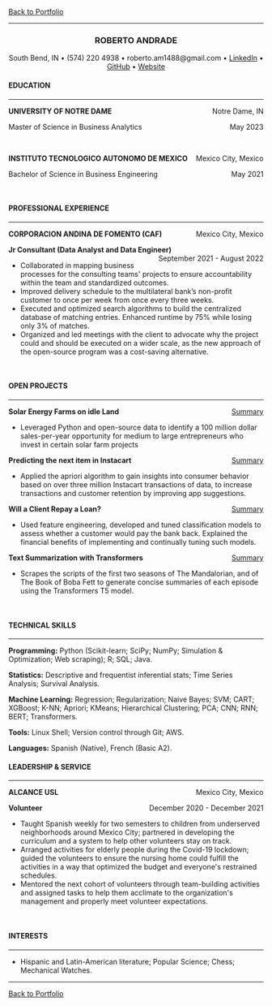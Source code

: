 [Back to Portfolio](index)

---
<H3 align ='CENTER'><strong>ROBERTO ANDRADE</strong></H2>
<p style="text-align: center;">South Bend, IN • (574) 220 4938 • roberto.am1488@gmail.com • 
<a href="linkedin.com/in/roberto-andrade-martinez">LinkedIn</a>
• <a href="roberto-andrade22.github.io">GitHub</a> • <a href="roberto-andrade22.github.io">Website</a></p>

#### **EDUCATION**
---
<p style="text-align:left;"><b>
    UNIVERSITY OF NOTRE DAME</b>
    <span style="float:right;">
        Notre Dame, IN
    </span>
</p>
<p style="text-align:left;">
    Master of Science in Business Analytics
    <span style="float:right;">
        May 2023
    </span>
</p><br>
<p style="text-align:left;"><b>
    INSTITUTO TECNOLOGICO AUTONOMO DE MEXICO</b>
    <span style="float:right;">
        Mexico City, Mexico
    </span>
</p>
<p style="text-align:left;">
    Bachelor of Science in Business Engineering
    <span style="float:right;">
        May 2021
    </span>
</p>
<br>

#### **PROFESSIONAL EXPERIENCE**
---
<p style="text-align:left;"><b>
    CORPORACION ANDINA DE FOMENTO (CAF)</b>
    <span style="float:right;">
        Mexico City, Mexico
    </span>
</p>
<p style="text-align:left;"><b>
    Jr Consultant (Data Analyst and Data Engineer)</b>
    <span style="float:right;">
        September 2021 - August 2022
    </span>
</p>

* Collaborated in mapping business processes for the consulting teams' projects to ensure accountability within the team and standardized outcomes.
* Improved delivery schedule to the multilateral bank’s non-profit customer to once per week from once every three weeks.
* Executed and optimized search algorithms to build the centralized database of matching entries. Enhanced runtime by 75% while losing only 3% of matches.
* Organized and led meetings with the client to advocate why the project could and should be executed on a wider scale, as the new approach of the open-source program was a cost-saving alternative.
<br>

#### **OPEN PROJECTS**
---
<p style="text-align:left;"><b>
    Solar Energy Farms on idle Land</b>
    <span style="float:right;">
        <a href = 'summary'>Summary</a>
    </span>
</p>

* Leveraged Python and open-source data to identify a 100 million dollar sales-per-year opportunity for medium to large entrepreneurs who invest in certain solar farm projects

<p style="text-align:left;"><b>
    Predicting the next item in Instacart</b>
    <span style="float:right;">
        <a href = 'summary_basket'>Summary</a>
    </span>
</p>

* Applied the apriori algorithm to gain insights into consumer behavior based on over three million Instacart transactions of data, to increase transactions and customer retention by improving app suggestions.

<p style="text-align:left;"><b>
    Will a Client Repay a Loan?</b>
    <span style="float:right;">
        <a href = 'summary_loan'>Summary</a>
    </span>
</p>

* Used feature engineering, developed and tuned classification models to assess whether a customer would pay the bank back. Explained the financial benefits of implementing and continually tuning such models.

<p style="text-align:left;"><b>
    Text Summarization with Transformers</b>
    <span style="float:right;">
        <a href = 'summary_nlp'>Summary</a>
    </span>
</p>

* Scrapes the scripts of the first two seasons of The Mandalorian, and of The Book of Boba Fett to generate concise summaries of each episode using the Transformers T5 model.
<br>

#### **TECHNICAL SKILLS**
---
**Programming:** Python (Scikit-learn; SciPy; NumPy; Simulation & Optimization; Web scraping); R; SQL; Java.

**Statistics:** Descriptive and frequentist inferential stats; Time Series Analysis; Survival Analysis.

**Machine Learning:** Regression; Regularization; Naive Bayes; SVM; CART; XGBoost; K-NN; Apriori; KMeans; Hierarchical Clustering; PCA; CNN; RNN; BERT; Transformers.

**Tools:** Linux Shell; Version control through Git; AWS.

**Languages:** Spanish (Native), French (Basic A2).
<br>

#### **LEADERSHIP & SERVICE**
---
<p style="text-align:left;"><b>
    ALCANCE USL</b>
    <span style="float:right;">
        Mexico City, Mexico
    </span>
</p>
<p style="text-align:left;"><b>
    Volunteer</b>
    <span style="float:right;">
        December 2020 - December 2021
    </span>
</p>

* Taught Spanish weekly for two semesters to children from underserved neighborhoods around Mexico City; partnered in developing the curriculum and a system to help other volunteers stay on track.
* Arranged activities for elderly people during the Covid-19 lockdown; guided the volunteers to ensure the nursing home could fulfill the activities in a way that optimized the budget and everyone's restrained schedules.
* Mentored the next cohort of volunteers through team-building activities and assigned tasks to help them acclimate to the organization's management and properly meet volunteer expectations.
<br>

#### **INTERESTS**
---
* Hispanic and Latin-American literature; Popular Science; Chess; Mechanical Watches.

---

[Back to Portfolio](index)
